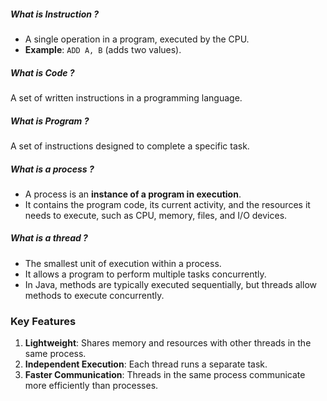 ##### What is Instruction ?
- A single operation in a program, executed by the CPU.
- **Example**: `ADD A, B` (adds two values).

##### What is Code ?
A set of written instructions in a programming language.
##### What is Program ?
A set of instructions designed to complete a specific task.
##### What is a process ?
- A process is an **instance of a program in execution**.
- It contains the program code, its current activity, and the resources it needs to execute, such as CPU, memory, files, and I/O devices.

##### What is a thread ?
- The smallest unit of execution within a process. 
- It allows a program to perform multiple tasks concurrently.
- In Java, methods are typically executed sequentially, but threads allow methods to execute concurrently.
### **Key Features**

1. **Lightweight**: Shares memory and resources with other threads in the same process.
2. **Independent Execution**: Each thread runs a separate task.
3. **Faster Communication**: Threads in the same process communicate more efficiently than processes.

